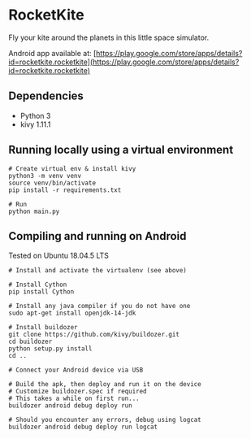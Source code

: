 # RocketKite
Fly your kite around the planets in this little space simulator.

Android app available at: 
[https://play.google.com/store/apps/details?id=rocketkite.rocketkite](https://play.google.com/store/apps/details?id=rocketkite.rocketkite)

## Dependencies

- Python 3
- kivy 1.11.1


## Running locally using a virtual environment

```
# Create virtual env & install kivy
python3 -m venv venv
source venv/bin/activate
pip install -r requirements.txt

# Run
python main.py
```


## Compiling and running on Android

Tested on Ubuntu 18.04.5 LTS

```
# Install and activate the virtualenv (see above)

# Install Cython
pip install Cython

# Install any java compiler if you do not have one
sudo apt-get install openjdk-14-jdk

# Install buildozer
git clone https://github.com/kivy/buildozer.git
cd buildozer
python setup.py install
cd ..

# Connect your Android device via USB

# Build the apk, then deploy and run it on the device
# Customize buildozer.spec if required
# This takes a while on first run...
buildozer android debug deploy run

# Should you encounter any errors, debug using logcat
buildozer android debug deploy run logcat
```